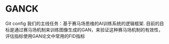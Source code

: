 # GANCK
Git config
我们的主线任务：基于赛马场思维的AI训练系统的逻辑框架.
目前的目标是通过赛马场机制来训练图像生成的GAN，来验证这种赛马场机制的有效性，评估指标使用GAN论文中常用的FID指标
